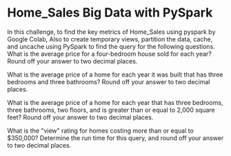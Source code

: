 # Home_Sales Big Data with PySpark
In this challenge, to find the key metrics of Home_Sales using pyspark by Google Colab,
Also to create temporary views, partition the data, cache, and uncache using PySpark to find the query for the following questions.
What is the average price for a four-bedroom house sold for each year? Round off your answer to two decimal places.

What is the average price of a home for each year it was built that has three bedrooms and three bathrooms? Round off your answer to two decimal places.

What is the average price of a home for each year that has three bedrooms, three bathrooms, two floors, and is greater than or equal to 2,000 square feet? Round off your answer to two decimal places.

What is the "view" rating for homes costing more than or equal to $350,000? Determine the run time for this query, and round off your answer to two decimal places.


